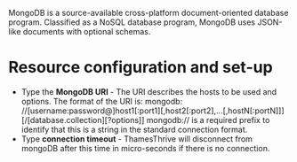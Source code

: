 MongoDB is a source-available cross-platform document-oriented database program. Classified as a NoSQL database program,
MongoDB uses JSON-like documents with optional schemas.

# Resource configuration and set-up

* Type the __MongoDB URI__ - The URI describes the hosts to be used and options. The format of the URI is: mongodb:
  //[username:password@]host1[:port1][,host2[:port2],...[,hostN[:portN]]][/[database.collection][?options]] mongodb://
  is a required prefix to identify that this is a string in the standard connection format.
* Type __connection timeout__ - ThamesThrive will disconnect from mongoDB after this time in micro-seconds if there is no
  connection.
